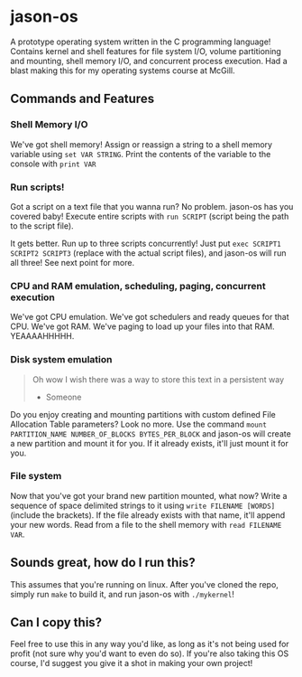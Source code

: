 # jason-os
A prototype operating system written in the C programming language! Contains kernel and shell features for file system I/O, volume partitioning and mounting, shell memory I/O, and concurrent process execution. Had a blast making this for my operating systems course at McGill.

## Commands and Features
### Shell Memory I/O
We've got shell memory! Assign or reassign a string to a shell memory variable using `set VAR STRING`. Print the contents of the variable to the console with `print VAR`

### Run scripts!
Got a script on a text file that you wanna run? No problem. jason-os has you covered baby! Execute entire scripts with `run SCRIPT` (script being the path to the script file).

It gets better. Run up to three scripts concurrently! Just put `exec SCRIPT1 SCRIPT2 SCRIPT3` (replace with the actual script files), and jason-os will run all three! See next point for more.

### CPU and RAM emulation, scheduling, paging, concurrent execution
We've got CPU emulation. We've got schedulers and ready queues for that CPU. We've got RAM. We've paging to load up your files into that RAM. YEAAAAHHHHH.

### Disk system emulation
> Oh wow I wish there was a way to store this text in a persistent way
> - Someone

Do you enjoy creating and mounting partitions with custom defined File Allocation Table parameters? Look no more. Use the command `mount PARTITION_NAME NUMBER_OF_BLOCKS BYTES_PER_BLOCK` and jason-os will create a new partition and mount it for you. If it already exists, it'll just mount it for you.

### File system
Now that you've got your brand new partition mounted, what now? Write a sequence of space delimited strings to it using `write FILENAME [WORDS]` (include the brackets). If the file already exists with that name, it'll append your new words. Read from a file to the shell memory with `read FILENAME VAR`.

## Sounds great, how do I run this?
This assumes that you're running on linux. After you've cloned the repo, simply run `make` to build it, and run jason-os with `./mykernel`!

## Can I copy this?
Feel free to use this in any way you'd like, as long as it's not being used for profit (not sure why you'd want to even do so). If you're also taking this OS course, I'd suggest you give it a shot in making your own project!